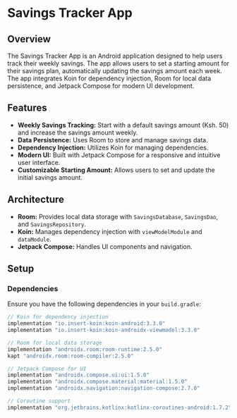 # Savings Tracker App

## Overview

The Savings Tracker App is an Android application designed to help users track their weekly savings. The app allows users to set a starting amount for their savings plan, automatically updating the savings amount each week. The app integrates Koin for dependency injection, Room for local data persistence, and Jetpack Compose for modern UI development.

## Features

- **Weekly Savings Tracking:** Start with a default savings amount (Ksh. 50) and increase the savings amount weekly.
- **Data Persistence:** Uses Room to store and manage savings data.
- **Dependency Injection:** Utilizes Koin for managing dependencies.
- **Modern UI:** Built with Jetpack Compose for a responsive and intuitive user interface.
- **Customizable Starting Amount:** Allows users to set and update the initial savings amount.

## Architecture

- **Room:** Provides local data storage with `SavingsDatabase`, `SavingsDao`, and `SavingsRepository`.
- **Koin:** Manages dependency injection with `viewModelModule` and `dataModule`.
- **Jetpack Compose:** Handles UI components and navigation.

## Setup

### Dependencies

Ensure you have the following dependencies in your `build.gradle`:

```groovy
// Koin for dependency injection
implementation "io.insert-koin:koin-android:3.3.0"
implementation "io.insert-koin:koin-androidx-viewmodel:3.3.0"

// Room for local data storage
implementation "androidx.room:room-runtime:2.5.0"
kapt "androidx.room:room-compiler:2.5.0"

// Jetpack Compose for UI
implementation "androidx.compose.ui:ui:1.5.0"
implementation "androidx.compose.material:material:1.5.0"
implementation "androidx.navigation:navigation-compose:2.7.0"

// Coroutine support
implementation "org.jetbrains.kotlinx:kotlinx-coroutines-android:1.7.2"
